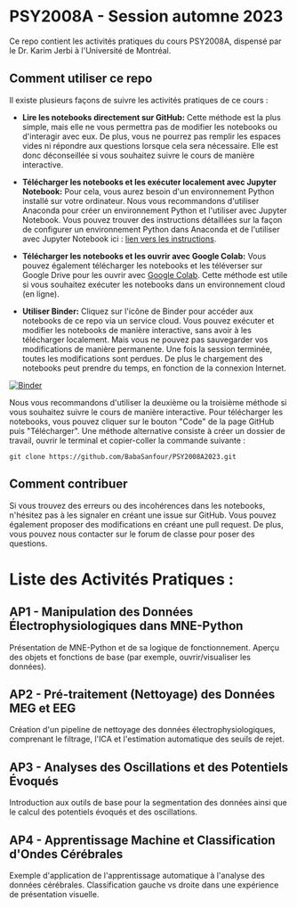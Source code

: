 # PSY2008A - Session automne 2023

Ce repo contient les activités pratiques du cours PSY2008A, dispensé par le Dr. Karim Jerbi à l'Université de Montréal.

## Comment utiliser ce repo

Il existe plusieurs façons de suivre les activités pratiques de ce cours :

- **Lire les notebooks directement sur GitHub:** Cette méthode est la plus simple, mais elle ne vous permettra pas de modifier 
les notebooks ou d'interagir avec eux. De plus, vous ne pourrez pas remplir les espaces vides ni répondre aux questions lorsque 
cela sera nécessaire. Elle est donc déconseillée si vous souhaitez suivre le cours de manière interactive.

- **Télécharger les notebooks et les exécuter localement avec Jupyter Notebook:** Pour cela, vous aurez besoin d'un environnement 
Python installé sur votre ordinateur. Nous vous recommandons d'utiliser Anaconda pour créer un environnement Python et l'utiliser 
avec Jupyter Notebook. Vous pouvez trouver des instructions détaillées sur la façon de configurer un environnement Python dans 
Anaconda et de l'utiliser avec Jupyter Notebook ici : 
[lien vers les instructions](https://www.geeksforgeeks.org/how-to-setup-conda-environment-with-jupyter-notebook/).

- **Télécharger les notebooks et les ouvrir avec Google Colab:** Vous pouvez également télécharger les notebooks et les téléverser 
sur Google Drive pour les ouvrir avec [Google Colab](https://colab.research.google.com/). Cette méthode est utile si vous souhaitez 
exécuter les notebooks dans un environnement cloud (en ligne).

- **Utiliser Binder:** Cliquez sur l'icône de Binder pour accéder aux notebooks de ce repo via un service cloud. Vous pouvez exécuter 
et modifier les notebooks de manière interactive, sans avoir à les télécharger localement. Mais vous ne pouvez pas sauvegarder vos 
modifications de manière permanente. Une fois la session terminée, toutes les modifications sont perdues. De plus le chargement des 
notebooks peut prendre du temps, en fonction de la connexion Internet.

[![Binder](https://mybinder.org/badge_logo.svg)](https://mybinder.org/v2/gh/BabaSanfour/PSY2008A2023/HEAD)

Nous vous recommandons d'utiliser la deuxième ou la troisième méthode si vous souhaitez suivre le cours de manière interactive. Pour 
télécharger les notebooks, vous pouvez cliquer sur le bouton "Code" de la page GitHub puis "Télécharger". Une méthode alternative 
consiste à créer un dossier de travail, ouvrir le terminal et copier-coller la commande suivante :

`git clone https://github.com/BabaSanfour/PSY2008A2023.git`

## Comment contribuer

Si vous trouvez des erreurs ou des incohérences dans les notebooks, n'hésitez pas à les signaler en créant une issue sur GitHub. 
Vous pouvez également proposer des modifications en créant une pull request. De plus, vous pouvez nous contacter sur le forum de 
classe pour poser des questions.


# Liste des Activités Pratiques :

## AP1 - Manipulation des Données Électrophysiologiques dans MNE-Python
Présentation de MNE-Python et de sa logique de fonctionnement. Aperçu des objets et fonctions de base (par exemple, 
ouvrir/visualiser les données).

## AP2 - Pré-traitement (Nettoyage) des Données MEG et EEG
Création d'un pipeline de nettoyage des données électrophysiologiques, comprenant le filtrage, l'ICA et l'estimation 
automatique des seuils de rejet.

## AP3 - Analyses des Oscillations et des Potentiels Évoqués
Introduction aux outils de base pour la segmentation des données ainsi que le calcul des potentiels évoqués et des oscillations.

## AP4 - Apprentissage Machine et Classification d'Ondes Cérébrales
Exemple d'application de l'apprentissage automatique à l'analyse des données cérébrales. Classification gauche vs droite dans 
une expérience de présentation visuelle.

